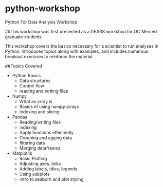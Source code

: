 # python-workshop
Python For Data Analysis Workshop

##This workshop was first presented as a GEARS workshop for UC Merced graduate students.

This workshop covers the basics necessary for a scientist to run analyses in Python.
Introduces topics along with examples, and includes numerous breakout exercises to reinforce the material.

##Topics Covered

* Python Basics
  * Data structures
  * Control flow
  * reading and writing files
* Numpy
  * What an array is
  * Basics of using numpy arrays
  * Indexing and slicing
* Pandas
  * Reading/writing files
  * indexing
  * Apply functions effeciently
  * Grouping and agging data
  * filtering data
  * Merging dataframes
* Matplotlib
  * Basic Plotting
  * Adjusting axes, ticks
  * Adding labels, titles, legends
  * Using subplots
  * Intro to seaborn and plot styling

